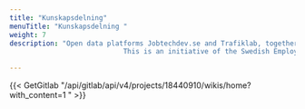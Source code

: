 ```yaml
---
title: "Kunskapsdelning"
menuTitle: "Kunskapsdelning "
weight: 7
description: "Open data platforms Jobtechdev.se and Trafiklab, together with Lund University gather and share knowledge, insights and tools for conducting operational activities around open data, open data platforms and open source code.
                            This is an initiative of the Swedish Employment Service in collaboration with Digg, the Internet Foundation and SKR"

---
```

{{< GetGitlab "/api/gitlab/api/v4/projects/18440910/wikis/home?with_content=1 " >}}